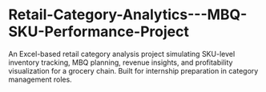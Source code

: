 # Retail-Category-Analytics---MBQ-SKU-Performance-Project
An Excel-based retail category analysis project simulating SKU-level inventory tracking, MBQ planning, revenue insights, and profitability visualization for a grocery chain. Built for internship preparation in category management roles.
